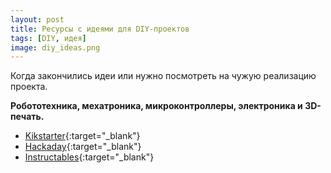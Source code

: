 ```yaml
---
layout: post 
title: Ресурсы с идеями для DIY-проектов
tags: [DIY, идея]
image: diy_ideas.png
---
```


Когда закончились идеи или нужно посмотреть на чужую реализацию проекта.
<!--more-->

**Робототехника, мехатроника, микроконтроллеры, электроника и 3D-печать.**

* [Kikstarter](https://www.kickstarter.com/design-tech?ref=home){:target="_blank"}
* [Hackaday](https://hackaday.io/lists){:target="_blank"}
* [Instructables](https://www.instructables.com/technology/winners/?sort=winners){:target="_blank"}